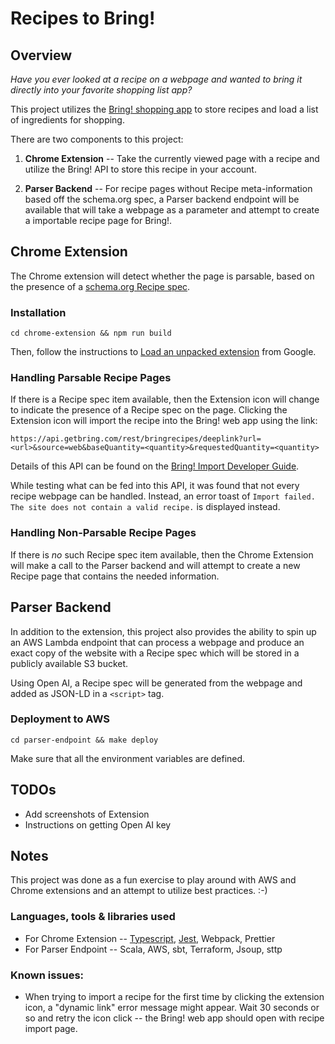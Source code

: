 # Recipes to Bring!

## Overview

_Have you ever looked at a recipe on a webpage and wanted to bring it directly into your favorite shopping list app?_

This project utilizes the [Bring! shopping app](https://www.getbring.com/en/home) to store recipes and load a list of ingredients for shopping.

There are two components to this project:

1. **Chrome Extension** -- Take the currently viewed page with a recipe and utilize the Bring! API to store this recipe in your account.

2. **Parser Backend** -- For recipe pages without Recipe meta-information based off the schema.org spec, a Parser backend endpoint will be available that will take a webpage as a parameter and attempt to create a importable recipe page for Bring!.

## Chrome Extension

The Chrome extension will detect whether the page is parsable, based on the presence of a [schema.org Recipe spec](https://schema.org/Recipe).

### Installation

```
cd chrome-extension && npm run build
```

Then, follow the instructions to [Load an unpacked extension](https://developer.chrome.com/docs/extensions/get-started/tutorial/hello-world#load-unpacked) from Google.

### Handling Parsable Recipe Pages

If there is a Recipe spec item available, then the Extension icon will change to indicate the presence of a Recipe spec on the page. Clicking the Extension icon will import the recipe into the Bring! web app using the link:

```
https://api.getbring.com/rest/bringrecipes/deeplink?url=<url>&source=web&baseQuantity=<quantity>&requestedQuantity=<quantity>
```

Details of this API can be found on the [Bring! Import Developer Guide](https://sites.google.com/getbring.com/bring-import-dev-guide/web-to-app-integration#h.p_MCSdfKdC6YjI).

While testing what can be fed into this API, it was found that not every recipe webpage can be handled. Instead, an error toast of `Import failed. The site does not contain a valid recipe.` is displayed instead.

### Handling Non-Parsable Recipe Pages

If there is _no_ such Recipe spec item available, then the Chrome Extension will make a call to the Parser backend and will attempt to create a new Recipe page that contains the needed information.

## Parser Backend

In addition to the extension, this project also provides the ability to spin up an AWS Lambda endpoint that can process a webpage and produce an exact copy of the website with a Recipe spec which will be stored in a publicly available S3 bucket.

Using Open AI, a Recipe spec will be generated from the webpage and added as JSON-LD in a `<script>` tag.

### Deployment to AWS

```
cd parser-endpoint && make deploy
```

Make sure that all the environment variables are defined.

## TODOs

- Add screenshots of Extension
- Instructions on getting Open AI key

## Notes

This project was done as a fun exercise to play around with AWS and Chrome extensions and an attempt to utilize best practices. :-)

### Languages, tools & libraries used

- For Chrome Extension -- [Typescript](https://www.typescriptlang.org/), [Jest](https://jestjs.io/), Webpack, Prettier
- For Parser Endpoint -- Scala, AWS, sbt, Terraform, Jsoup, sttp

### Known issues:

- When trying to import a recipe for the first time by clicking the extension icon, a "dynamic link" error message might appear. Wait 30 seconds or so and retry the icon click -- the Bring! web app should open with recipe import page.
